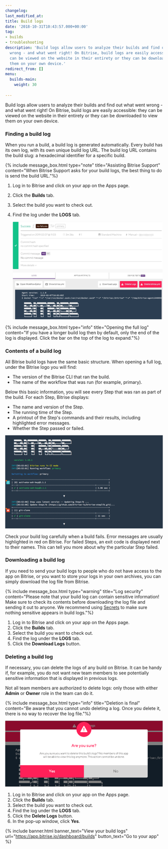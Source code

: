 ```yaml
---
changelog:
last_modified_at:
title: Build logs
date: '2018-10-31T10:43:57.000+00:00'
tag:
- builds
- troubleshooting
description: 'Build logs allow users to analyze their builds and find out what went
  wrong - and what went right! On Bitrise, build logs are easily accessible: they
  can be viewed on the website in their entirety or they can be downloaded to view
  them on your own device.'
redirect_from: []
menu:
  builds-main:
    weight: 30

---
```

Build logs allow users to analyze their builds and find out what went wrong - and what went right! On Bitrise, build logs are easily accessible: they can be viewed on the website in their entirety or they can be downloaded to view them on your own device.

### Finding a build log

When you run a build, a build log is generated automatically. Every build has its own log, with its own unique build log URL. The build log URL contains the build slug: a hexadecimal identifier for a specific build.

{% include message_box.html type="note" title="Assisting Bitrise Support" content="When Bitrise Support asks for your build logs, the best thing to do is send the build URL."%}

1. Log in to Bitrise and click on your app on the Apps page.
2. Click the **Builds** tab.
3. Select the build you want to check out.
4. Find the log under the **LOGS** tab.

   ![](/img/logs.jpg)

{% include message_box.html type="info" title="Opening the full log" content="If you have a longer build log then by default, only the end of the log is displayed. Click the bar on the top of the log to expand."%}

### Contents of a build log

All Bitrise build logs have the same basic structure. When opening a full log, under the Bitrise logo you will find:

* The version of the Bitrise CLI that ran the build.
* The name of the workflow that was run (for example, primary).

Below this basic information, you will see every Step that was ran as part of the build. For each Step, Bitrise displays:

* The name and version of the Step.
* The running time of the Step.
* A printout of the Step's commands and their results, including highlighted error messages.
* Whether the Step passed or failed.

![](/img/log-start.png)

Check your build log carefully when a build fails. Error messages are usually highlighted in red on Bitrise. For failed Steps, an exit code is displayed next to their names. This can tell you more about why the particular Step failed.

### Downloading a build log

If you need to send your build logs to people who do not have access to the app on Bitrise, or you want to store your logs in your own archives, you can simply download the log file from Bitrise.

{% include message_box.html type="warning" title="Log security" content="Please note that your build log can contain sensitive information! Make sure to check its contents before downloading the log file and sending it out to anyone. We recommend using [Secrets](https://devcenter.bitrise.io/builds/env-vars-secret-env-vars/#about-secrets) to make sure nothing sensitive appears in build logs."%}

1. Log in to Bitrise and click on your app on the Apps page.
2. Click the **Builds** tab.
3. Select the build you want to check out.
4. Find the log under the **LOGS** tab.
5. Click the **Download Logs** button.

### Deleting a build log

If necessary, you can delete the logs of any build on Bitrise. It can be handy if, for example, you do not want new team members to see potentially sensitive information that is displayed in previous logs.

Not all team members are authorized to delete logs: only those with either **Admin** or **Owner** role in the team can do it.

{% include message_box.html type="info" title="Deletion is final" content="Be aware that you cannot undo deleting a log. Once you delete it, there is no way to recover the log file."%}

![](/img/build-logs-are-you-sure-1.png)

1. Log in to Bitrise and click on your app on the Apps page.
2. Click the **Builds** tab.
3. Select the build you want to check out.
4. Find the log under the **LOGS** tab.
5. Click the **Delete Logs** button.
6. In the pop-up window, click **Yes**.

{% include banner.html banner_text="View your build logs" url="https://app.bitrise.io/dashboard/builds" button_text="Go to your app" %}